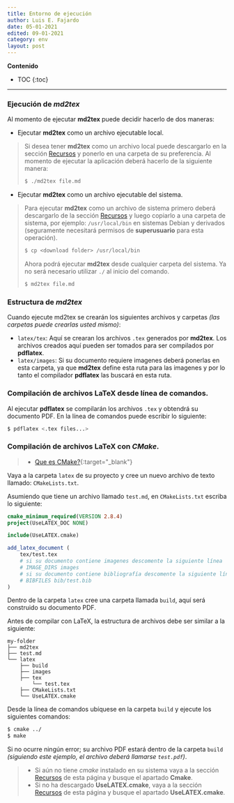 ```yaml
---
title: Entorno de ejecución
author: Luis E. Fajardo
date: 05-01-2021
edited: 09-01-2021
category: env
layout: post
---
```


**Contenido**
* TOC
{:toc}
***

### Ejecución de _md2tex_

Al momento de ejecutar **md2tex** puede decidir hacerlo de dos maneras:
- Ejecutar **md2tex** como un archivo ejecutable local.
> Si desea tener **md2tex** como un archivo local puede descargarlo en la sección [Recursos][1]
> y ponerlo en una carpeta de su preferencia. Al momento de ejecutar la aplicación deberá 
> hacerlo de la siguiente manera:
> ```bash
> $ ./md2tex file.md
> ```
- Ejecutar **md2tex** como un archivo ejecutable del sistema.
> Para ejecutar **md2tex** como un archivo de sistema primero deberá descargarlo de la sección 
> [Recursos][1] y luego copiarlo a una carpeta de sistema, por ejemplo: `/usr/local/bin` en 
> sistemas Debian y derivados (seguramente necesitará permisos de __superusuario__ para esta operación).
> ```bash
> $ cp <download folder> /usr/local/bin
> ```
> Ahora podrá ejecutar **md2tex** desde cualquier carpeta del sistema. Ya no será necesario utilizar `./` al inicio del comando.
> ```bash
> $ md2tex file.md
> ```

### Estructura de *md2tex*

Cuando ejecute md2tex se crearán los siguientes archivos y carpetas _(las carpetas puede crearlas usted mismo)_:
- `latex/tex`: Aquí se crearan los archivos `.tex` generados por **md2tex**. Los archivos creados aquí pueden ser tomados para ser compilados por **pdflatex**.
- `latex/images`: Si su documento requiere imagenes deberá ponerlas en esta carpeta, ya que **md2tex** define esta ruta para las imagenes y por lo tanto el compilador **pdflatex** las buscará en esta ruta.

### Compilación de archivos LaTeX desde línea de comandos.

Al ejecutar **pdflatex** se compilarán los archivos `.tex` y obtendrá su documento PDF.
En la línea de comandos puede escribir lo siguiente:

```bash
$ pdflatex <.tex files...>
```

### Compilación de archivos LaTeX con _CMake_.

> - [Que es CMake?][2]{:target="_blank"}

Vaya a la carpeta `latex` de su proyecto y cree un nuevo archivo de texto llamado: `CMakeLists.txt`. 

Asumiendo que tiene un archivo llamado `test.md`, en `CMakeLists.txt` escriba lo siguiente:

```cmake
cmake_minimum_required(VERSION 2.8.4)
project(UseLATEX_DOC NONE)

include(UseLATEX.cmake)

add_latex_document (
    tex/test.tex
    # si su documento contiene imagenes descomente la siguiente línea
    # IMAGE_DIRS images
    # si su documento contiene bibliografía descomente la siguiente línea
    # BIBFILES bib/test.bib
)
```

Dentro de la carpeta `latex` cree una carpeta llamada `build`, aquí será construido su documento PDF.

Antes de compilar con LaTeX, la estructura de archivos debe ser similar a la siguiente:

```
my-folder
├── md2tex
├── test.md
└── latex
    ├── build
    ├── images
    ├── tex
        └── test.tex
    ├── CMakeLists.txt
    └── UseLATEX.cmake
```

Desde la línea de comandos ubíquese en la carpeta `build` y ejecute los siguientes comandos:

```bash
$ cmake ../
$ make
```
Si no ocurre ningún error; su archivo PDF estará dentro de la carpeta `build` _(siguiendo este ejemplo, el archivo deberá llamarse `test.pdf`)_. 

> - Si aún no tiene _cmake_ instalado en su sistema vaya a la sección [Recursos][1] de esta página y busque el apartado **Cmake**.
> - Si no ha descargado **UseLATEX.cmake**, vaya a la sección [Recursos][1] de esta página y busque el apartado **UseLATEX.cmake**.


[1]: /md2tex-docs/resources.html
[2]: https://riptutorial.com/es/cmake